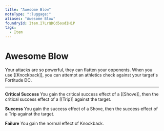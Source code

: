 ```yaml
---
title: "Awesome Blow"
noteType: ":luggage:"
aliases: "Awesome Blow"
foundryId: Item.I7LrQDCd5osdIH1P
tags:
  - Item
---
```


# Awesome Blow

Your attacks are so powerful, they can flatten your opponents. When you use [[Knockback]], you can attempt an athletics check against your target's Fortitude DC.

* * *

**Critical Success** You gain the critical success effect of a [[Shove]], then the critical success effect of a [[Trip]] against the target.

**Success** You gain the success effect of a Shove, then the success effect of a Trip against the target.

**Failure** You gain the normal effect of Knockback.
